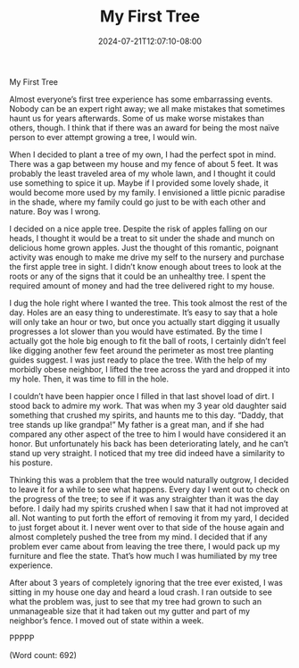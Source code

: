 ﻿---
title: "My First Tree"
date: 2024-07-21T12:07:10-08:00
description: "Fruit-Trees Tips for Web Success"
featured_image: "/images/Fruit-Trees.jpg"
tags: ["Fruit Trees"]
---

My First Tree

Almost everyone’s first tree experience has some embarrassing events. Nobody can be an expert right away; we all make mistakes that sometimes haunt us for years afterwards. Some of us make worse mistakes than others, though. I think that if there was an award for being the most naïve person to ever attempt growing a tree, I would win.

When I decided to plant a tree of my own, I had the perfect spot in mind. There was a gap between my house and my fence of about 5 feet. It was probably the least traveled area of my whole lawn, and I thought it could use something to spice it up. Maybe if I provided some lovely shade, it would become more used by my family. I envisioned a little picnic paradise in the shade, where my family could go just to be with each other and nature. Boy was I wrong. 

I decided on a nice apple tree. Despite the risk of apples falling on our heads, I thought it would be a treat to sit under the shade and munch on delicious home grown apples. Just the thought of this romantic, poignant activity was enough to make me drive my self to the nursery and purchase the first apple tree in sight. I didn’t know enough about trees to look at the roots or any of the signs that it could be an unhealthy tree. I spent the required amount of money and had the tree delivered right to my house.

I dug the hole right where I wanted the tree. This took almost the rest of the day. Holes are an easy thing to underestimate. It’s easy to say that a hole will only take an hour or two, but once you actually start digging it usually progresses a lot slower than you would have estimated. By the time I actually got the hole big enough to fit the ball of roots, I certainly didn’t feel like digging another few feet around the perimeter as most tree planting guides suggest. I was just ready to place the tree. With the help of my morbidly obese neighbor, I lifted the tree across the yard and dropped it into my hole. Then, it was time to fill in the hole.

I couldn’t have been happier once I filled in that last shovel load of dirt. I stood back to admire my work. That was when my 3 year old daughter said something that crushed my spirits, and haunts me to this day. “Daddy, that tree stands up like grandpa!” My father is a great man, and if she had compared any other aspect of the tree to him I would have considered it an honor. But unfortunately his back has been deteriorating lately, and he can’t stand up very straight. I noticed that my tree did indeed have a similarity to his posture.

Thinking this was a problem that the tree would naturally outgrow, I decided to leave it for a while to see what happens. Every day I went out to check on the progress of the tree; to see if it was any straighter than it was the day before. I daily had my spirits crushed when I saw that it had not improved at all. Not wanting to put forth the effort of removing it from my yard, I decided to just forget about it. I never went over to that side of the house again and almost completely pushed the tree from my mind. I decided that if any problem ever came about from leaving the tree there, I would pack up my furniture and flee the state. That’s how much I was humiliated by my tree experience.

After about 3 years of completely ignoring that the tree ever existed, I was sitting in my house one day and heard a loud crash. I ran outside to see what the problem was, just to see that my tree had grown to such an unmanageable size that it had taken out my gutter and part of my neighbor’s fence. I moved out of state within a week.

PPPPP

(Word count: 692)

